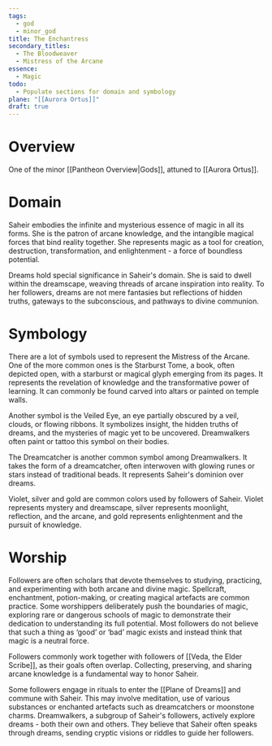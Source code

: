 ```yaml
---
tags:
  - god
  - minor_god
title: The Enchantress
secondary_titles:
  - The Bloodweaver
  - Mistress of the Arcane
essence:
  - Magic
todo:
  - Populate sections for domain and symbology
plane: "[[Aurora Ortus]]"
draft: true
---
```

# Overview
One of the minor [[Pantheon Overview|Gods]], attuned to [[Aurora Ortus]].
# Domain
Saheir embodies the infinite and mysterious essence of magic in all its forms. She is the patron of arcane knowledge, and the intangible magical forces that bind reality together. She represents magic as a tool for creation, destruction, transformation, and enlightenment - a force of boundless potential.

Dreams hold special significance in Saheir's domain. She is said to dwell within the dreamscape, weaving threads of arcane inspiration into reality. To her followers, dreams are not mere fantasies but reflections of hidden truths, gateways to the subconscious, and pathways to divine communion.
# Symbology
There are a lot of symbols used to represent the Mistress of the Arcane. One of the more common ones is the Starburst Tome, a book, often depicted open, with a starburst or magical glyph emerging from its pages. It represents the revelation of knowledge and the transformative power of learning. It can commonly be found carved into altars or painted on temple walls.

Another symbol is the Veiled Eye, an eye partially obscured by a veil, clouds, or flowing ribbons. It symbolizes insight, the hidden truths of dreams, and the mysteries of magic yet to be uncovered. Dreamwalkers often paint or tattoo this symbol on their bodies.

The Dreamcatcher is another common symbol among Dreamwalkers. It takes the form of a dreamcatcher, often interwoven with glowing runes or stars instead of traditional beads. It represents Saheir's dominion over dreams.

Violet, silver and gold are common colors used by followers of Saheir. Violet represents mystery and dreamscape, silver represents moonlight, reflection, and the arcane, and gold represents enlightenment and the pursuit of knowledge.
# Worship
Followers are often scholars that devote themselves to studying, practicing, and experimenting with both arcane and divine magic. Spellcraft, enchantment, potion-making, or creating magical artefacts are common practice. Some worshippers deliberately push the boundaries of magic, exploring rare or dangerous schools of magic to demonstrate their dedication to understanding its full potential. Most followers do not believe that such a thing as ‘good’ or ‘bad’ magic exists and instead think that magic is a neutral force.

Followers commonly work together with followers of [[Veda, the Elder Scribe]], as their goals often overlap. Collecting, preserving, and sharing arcane knowledge is a fundamental way to honor Saheir.

Some followers engage in rituals to enter the [[Plane of Dreams]] and commune with Saheir. This may involve meditation, use of various substances or enchanted artefacts such as dreamcatchers or moonstone charms. Dreamwalkers, a subgroup of Saheir's followers, actively explore dreams - both their own and others. They believe that Saheir often speaks through dreams, sending cryptic visions or riddles to guide her followers.